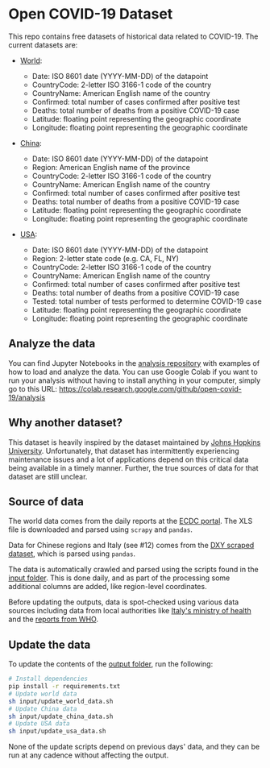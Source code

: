 # Open COVID-19 Dataset
This repo contains free datasets of historical data related to COVID-19.
The current datasets are:
* [World](output/world.csv):
  - Date: ISO 8601 date (YYYY-MM-DD) of the datapoint
  - CountryCode: 2-letter ISO 3166-1 code of the country
  - CountryName: American English name of the country
  - Confirmed: total number of cases confirmed after positive test
  - Deaths: total number of deaths from a positive COVID-19 case
  - Latitude: floating point representing the geographic coordinate
  - Longitude: floating point representing the geographic coordinate

* [China](output/china.csv):
  - Date: ISO 8601 date (YYYY-MM-DD) of the datapoint
  - Region: American English name of the province
  - CountryCode: 2-letter ISO 3166-1 code of the country
  - CountryName: American English name of the country
  - Confirmed: total number of cases confirmed after positive test
  - Deaths: total number of deaths from a positive COVID-19 case
  - Latitude: floating point representing the geographic coordinate
  - Longitude: floating point representing the geographic coordinate

* [USA](output/usa.csv):
  - Date: ISO 8601 date (YYYY-MM-DD) of the datapoint
  - Region: 2-letter state code (e.g. CA, FL, NY)
  - CountryCode: 2-letter ISO 3166-1 code of the country
  - CountryName: American English name of the country
  - Confirmed: total number of cases confirmed after positive test
  - Deaths: total number of deaths from a positive COVID-19 case
  - Tested: total number of tests performed to determine COVID-19 case
  - Latitude: floating point representing the geographic coordinate
  - Longitude: floating point representing the geographic coordinate

## Analyze the data
You can find Jupyter Notebooks in the
[analysis repository](https://github.com/open-covid-19/analysis) with examples
of how to load and analyze the data. You can use Google Colab if you want to 
run your analysis without having to install anything in your computer, simply 
go to this URL: https://colab.research.google.com/github/open-covid-19/analysis

## Why another dataset?
This dataset is heavily inspired by the dataset maintained by 
[Johns Hopkins University][1]. Unfortunately, that dataset has intermittently
experiencing maintenance issues and a lot of applications depend on this 
critical data being available in a timely manner. Further, the true sources
of data for that dataset are still unclear.

## Source of data
The world data comes from the daily reports at the [ECDC portal][2].
The XLS file is downloaded and parsed using `scrapy` and `pandas`.

Data for Chinese regions and Italy (see #12) comes from the 
[DXY scraped dataset][3], which is parsed using `pandas`.

The data is automatically crawled and parsed using the scripts found in the
[input folder](input). This is done daily, and as part of the processing
some additional columns are added, like region-level coordinates.

Before updating the outputs, data is spot-checked using various data sources
including data from local authorities like [Italy's ministry of health][4] and
the [reports from WHO][4].

## Update the data
To update the contents of the [output folder](output), run the following:
```sh
# Install dependencies
pip install -r requirements.txt
# Update world data
sh input/update_world_data.sh
# Update China data
sh input/update_china_data.sh
# Update USA data
sh input/update_usa_data.sh
```

None of the update scripts depend on previous days' data, and they can be run
at any cadence without affecting the output.

[1]: https://github.com/CSSEGISandData/COVID-19
[2]: https://www.ecdc.europa.eu
[3]: https://github.com/BlankerL/DXY-COVID-19-Data
[4]: https://web.archive.org/web/20200314143253/http://www.salute.gov.it/nuovocoronavirus
[5]: https://www.who.int/emergencies/diseases/novel-coronavirus-2019/situation-reports
